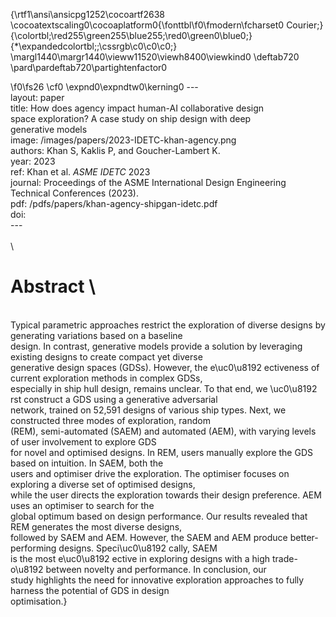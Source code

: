 {\rtf1\ansi\ansicpg1252\cocoartf2638
\cocoatextscaling0\cocoaplatform0{\fonttbl\f0\fmodern\fcharset0 Courier;}
{\colortbl;\red255\green255\blue255;\red0\green0\blue0;}
{\*\expandedcolortbl;;\cssrgb\c0\c0\c0;}
\margl1440\margr1440\vieww11520\viewh8400\viewkind0
\deftab720
\pard\pardeftab720\partightenfactor0

\f0\fs26 \cf0 \expnd0\expndtw0\kerning0
---\
layout: paper\
title: How does agency impact human-AI collaborative design\
space exploration? A case study on ship design with deep\
generative models\
image: /images/papers/2023-IDETC-khan-agency.png\
authors: Khan S, Kaklis P, and Goucher-Lambert K.\
year: 2023\
ref: Khan et al. <i>ASME IDETC</i> 2023\
journal: Proceedings of the ASME International Design Engineering Technical Conferences (2023).\
pdf: /pdfs/papers/khan-agency-shipgan-idetc.pdf\
doi: \
---\
		\
\
# Abstract	\
\
Typical parametric approaches restrict the exploration of diverse designs by generating variations based on a baseline\
design. In contrast, generative models provide a solution by leveraging existing designs to create compact yet diverse\
generative design spaces (GDSs). However, the e\uc0\u8192 ectiveness of current exploration methods in complex GDSs,\
especially in ship hull design, remains unclear. To that end, we \uc0\u8192 rst construct a GDS using a generative adversarial\
network, trained on 52,591 designs of various ship types. Next, we constructed three modes of exploration, random\
(REM), semi-automated (SAEM) and automated (AEM), with varying levels of user involvement to explore GDS\
for novel and optimised designs. In REM, users manually explore the GDS based on intuition. In SAEM, both the\
users and optimiser drive the exploration. The optimiser focuses on exploring a diverse set of optimised designs,\
while the user directs the exploration towards their design preference. AEM uses an optimiser to search for the\
global optimum based on design performance. Our results revealed that REM generates the most diverse designs,\
followed by SAEM and AEM. However, the SAEM and AEM produce better-performing designs. Speci\uc0\u8192 cally, SAEM\
is the most e\uc0\u8192 ective in exploring designs with a high trade-o\u8192  between novelty and performance. In conclusion, our\
study highlights the need for innovative exploration approaches to fully harness the potential of GDS in design\
optimisation.}